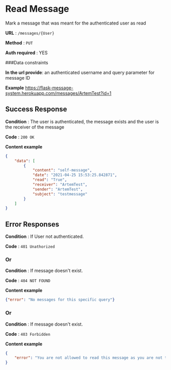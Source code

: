 # Read Message

Mark a message that was meant for the authenticated user as read

**URL** : ``/messages/{User}``

**Method** : `PUT`

**Auth required** : YES

###Data constraints

**In the url provide**: an authenticated username and query parameter for message ID




**Example** 
https://flask-message-system.herokuapp.com/messages/ArtemTest?id=1

## Success Response

**Condition** : The user is authenticated, the message exists and the user is the receiver of the message 

**Code** : `200 OK`

**Content example**

```json
{
    "data": [
        {
            "content": "self-message",
            "date": "2021-04-25 15:53:25.842871",
            "read": "True",
            "receiver": "ArtemTest",
            "sender": "ArtemTest",
            "subject": "testmessage"
        }
    ]
}
```

## Error Responses

**Condition** : If User not authenticated.

**Code** : `401 Unathorized`


### Or

**Condition** : If message doesn't exist.

**Code** : `404 NOT FOUND`

**Content example**

```json
{"error": "No messages for this specific query"}
```

### Or

**Condition** : If message doesn't exist.

**Code** : `403 Forbidden`

**Content example**

```json
{
    "error": "You are not allowed to read this message as you are not the receiver"
}
```

